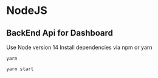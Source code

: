 # NodeJS

## BackEnd Api for Dashboard 
 Use Node version 14
 Install dependencies via npm or yarn
```shell
yarn
```
```shell
yarn start
